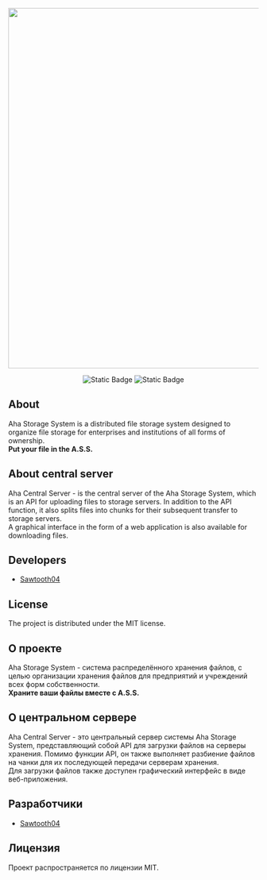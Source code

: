 <p align="center">
      <img src="https://i.ibb.co/VCD8C9d/text-logo.png" width="726">
</p>

<p align="center">
   <img alt="Static Badge" src="https://img.shields.io/badge/Version-v1.0(alpha)-blue">
   <img alt="Static Badge" src="https://img.shields.io/badge/%D0%92%D0%B5%D1%80%D1%81%D0%B8%D1%8F-v1.0(alpha)-green">
</p>

## About

Aha Storage System is a distributed file storage system designed to organize file storage for enterprises and institutions of all forms of ownership.  
**Put your file in the A.S.S.**

## About central server
Aha Central Server - is the central server of the Aha Storage System, which is an API for uploading files to storage servers. In addition to the API function,
it also splits files into chunks for their subsequent transfer to storage servers.  
A graphical interface in the form of a web application is also available for downloading files.

## Developers

- [Sawtooth04](https://github.com/Sawtooth04)

## License

The project is distributed under the MIT license.

## О проекте

Aha Storage System - система распределённого хранения файлов, с целью организации хранения файлов для предприятий и учреждений всех форм собственности.  
**Храните ваши файлы вместе с A.S.S.**

## О центральном сервере
Aha Central Server - это центральный сервер системы Aha Storage System, представляющий собой API для загрузки файлов на серверы хранения. Помимо функции API, 
он также выполняет разбиение файлов на чанки для их последующей передачи серверам хранения.  
Для загрузки файлов также доступен графический интерфейс в виде веб-приложения.

## Разработчики

- [Sawtooth04](https://github.com/Sawtooth04)

## Лицензия

Проект распространяется по лицензии MIT.
